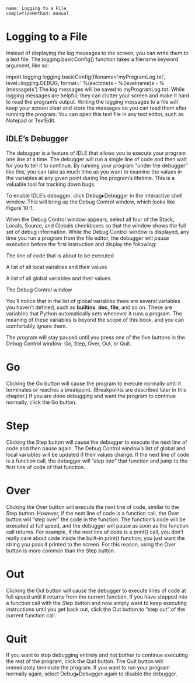```ngMeta
name: Logging to a File
completionMethod: manual
```
# Logging to a File
Instead of displaying the log messages to the screen, you can write them to a text file. The logging.basicConfig() function takes a filename keyword argument, like so:


import logging
logging.basicConfig(filename='myProgramLog.txt', level=logging.DEBUG, format='
%(asctime)s - %(levelname)s - %(message)s')
The log messages will be saved to myProgramLog.txt. While logging messages are helpful, they can clutter your screen and make it hard to read the program’s output. Writing the logging messages to a file will keep your screen clear and store the messages so you can read them after running the program. You can open this text file in any text editor, such as Notepad or TextEdit.

## IDLE’s Debugger
The debugger is a feature of IDLE that allows you to execute your program one line at a time. The debugger will run a single line of code and then wait for you to tell it to continue. By running your program “under the debugger” like this, you can take as much time as you want to examine the values in the variables at any given point during the program’s lifetime. This is a valuable tool for tracking down bugs.

To enable IDLE’s debugger, click Debug▸Debugger in the interactive shell window. This will bring up the Debug Control window, which looks like Figure 10-1.

When the Debug Control window appears, select all four of the Stack, Locals, Source, and Globals checkboxes so that the window shows the full set of debug information. While the Debug Control window is displayed, any time you run a program from the file editor, the debugger will pause execution before the first instruction and display the following:

The line of code that is about to be executed

A list of all local variables and their values

A list of all global variables and their values

<!-- ![Anoop](assets/000020.jpg)
 -->
The Debug Control window

You’ll notice that in the list of global variables there are several variables you haven’t defined, such as __builtins__, __doc__, __file__, and so on. These are variables that Python automatically sets whenever it runs a program. The meaning of these variables is beyond the scope of this book, and you can comfortably ignore them.

The program will stay paused until you press one of the five buttons in the Debug Control window: Go, Step, Over, Out, or Quit.

# Go
Clicking the Go button will cause the program to execute normally until it terminates or reaches a breakpoint. (Breakpoints are described later in this chapter.) If you are done debugging and want the program to continue normally, click the Go button.

# Step
Clicking the Step button will cause the debugger to execute the next line of code and then pause again. The Debug Control window’s list of global and local variables will be updated if their values change. If the next line of code is a function call, the debugger will “step into” that function and jump to the first line of code of that function.

# Over
Clicking the Over button will execute the next line of code, similar to the Step button. However, if the next line of code is a function call, the Over button will “step over” the code in the function. The function’s code will be executed at full speed, and the debugger will pause as soon as the function call returns. For example, if the next line of code is a print() call, you don’t really care about code inside the built-in print() function; you just want the string you pass it printed to the screen. For this reason, using the Over button is more common than the Step button.

# Out
Clicking the Out button will cause the debugger to execute lines of code at full speed until it returns from the current function. If you have stepped into a function call with the Step button and now simply want to keep executing instructions until you get back out, click the Out button to “step out” of the current function call.

# Quit
If you want to stop debugging entirely and not bother to continue executing the rest of the program, click the Quit button. The Quit button will immediately terminate the program. If you want to run your program normally again, select Debug▸Debugger again to disable the debugger.


